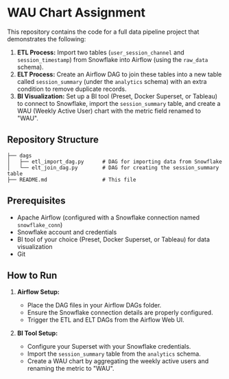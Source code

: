 # WAU Chart Assignment

This repository contains the code for a full data pipeline project that demonstrates the following:

1. **ETL Process:** Import two tables (`user_session_channel` and `session_timestamp`) from Snowflake into Airflow (using the `raw_data` schema).
2. **ELT Process:** Create an Airflow DAG to join these tables into a new table called `session_summary` (under the `analytics` schema) with an extra condition to remove duplicate records.
3. **BI Visualization:** Set up a BI tool (Preset, Docker Superset, or Tableau) to connect to Snowflake, import the `session_summary` table, and create a WAU (Weekly Active User) chart with the metric field renamed to "WAU".

## Repository Structure

```
├── dags
│   ├── etl_import_dag.py      # DAG for importing data from Snowflake
│   └── elt_join_dag.py        # DAG for creating the session_summary table
├── README.md                  # This file
```

## Prerequisites

- Apache Airflow (configured with a Snowflake connection named `snowflake_conn`)
- Snowflake account and credentials
- BI tool of your choice (Preset, Docker Superset, or Tableau) for data visualization
- Git

## How to Run

1. **Airflow Setup:**
   - Place the DAG files in your Airflow DAGs folder.
   - Ensure the Snowflake connection details are properly configured.
   - Trigger the ETL and ELT DAGs from the Airflow Web UI.

2. **BI Tool Setup:**
   - Configure your Superset with your Snowflake credentials.
   - Import the `session_summary` table from the `analytics` schema.
   - Create a WAU chart by aggregating the weekly active users and renaming the metric to "WAU".

